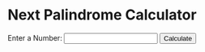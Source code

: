 <script>
const isPalindrome = num => {
    const numString = String(num);
    const length = numString.length;

    for (let i = 0; i < length / 2; i++) {
    if (numString[i] !== numString[length - 1 - i]) {
        return false;
    }
    }

    return true;
};

const findNextPalindromes = (num, count) => {
    const palindromes = [];

    while (palindromes.length < count) {
    num++;

    if (isPalindrome(num)) {
        palindromes.push(num);
    }
    }

    return palindromes;
};

function calculateNextPalindromes() {
    const inputNumber = parseInt(document.getElementById('numberInput').value);
    const nextPalindromes = findNextPalindromes(inputNumber, 5);

    const result = document.getElementById('result');
    var textResult = '<h3>Next Palindromes:</h3><ol>';

    nextPalindromes.forEach(palindrome => {
    textResult += `<li>${palindrome}</li>`;
    });

    textResult += '</ol>';
    result.innerHTML = textResult;
}
</script>

<h1>Next Palindrome Calculator</h1>
<label for="numberInput">Enter a Number:</label>
<input type="number" id="numberInput">
<button onclick="calculateNextPalindromes()">Calculate</button>
<div id="result"></div>
